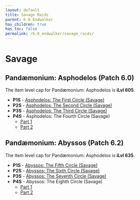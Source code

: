 ```yaml
---
layout: default
title: Savage Raids
parent: 6.0 Endwalker
has_children: true
has_toc: false
permalink: /6.0_endwalker/savage_raids/
---
```


# Savage

## Pandæmonium: Asphodelos (Patch 6.0)

The item level cap for Pandæmonium: Asphodelos is **iLvl 605**.

- **P1S** - [Asphodelos: The First Circle (Savage)](p1s/README.md)
- **P2S** - [Asphodelos: The Second Circle (Savage)](p2s/README.md)
- **P3S** - [Asphodelos: The Third Circle (Savage)](p3s/README.md)
- **P4S** - Asphodelos: The Fourth Circle (Savage)
	- [Part 1](p4s_1/README.md)
	- [Part 2](p4s_2/README.md)

## Pandæmonium: Abyssos (Patch 6.2)

The item level cap for Pandæmonium: Asphodelos is **iLvl 635**.

- **P1S** - [Abyssos: The Fifth Circle (Savage)](p5s/README.md)
- **P2S** - [Abyssos: The Sixth Circle (Savage)](p6s/README.md)
- **P3S** - [Abyssos: The Seventh Circle (Savage)](p7s/README.md)
- **P4S** - Abyssos: The Eighth Circle (Savage)
	- [Part 1](p8s_1/README.md)
	- [Part 2](p8s_2/README.md)